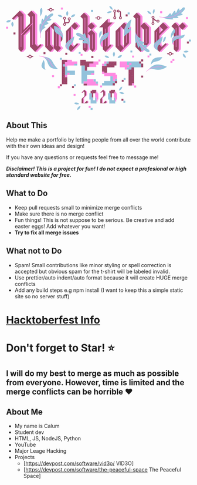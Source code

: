 <svg xmlns="http://www.w3.org/2000/svg" width="770" height="434" viewBox="0 0 770 434" fill="none" class="injected-svg" data-src="/HF-full-logo.svg" xmlns:xlink="http://www.w3.org/1999/xlink"><path d="M485.516 160.61V75.728L476.705 84.5397V160.61L491.874 175.89L476.705 191.171H485.516L500.797 175.89L485.516 160.61Z" fill="#FF8AE2"></path><path d="M712.939 69.0356H704.128L719.297 84.3166V109.748V125.028V180.91L709.147 191.171H717.958L728.22 180.91V125.028V109.748V84.3166L712.939 69.0356Z" fill="#FF8AE2"></path><path d="M332.711 28.3237H324.569L339.85 43.6046V69.0356V84.3165V114.767V180.91L329.588 191.171H337.842L347.992 180.91V43.6046L332.711 28.3237Z" fill="#FF8AE2"></path><path d="M192.177 160.609V75.5049L183.365 84.3165V160.609L198.646 175.89L183.365 191.171H192.177L207.457 175.89L192.177 160.609Z" fill="#FF8AE2"></path><path d="M432.425 53.7549H423.613V69.0358H432.425V53.7549Z" fill="#FF8AE2"></path><path d="M423.613 170.76L432.425 161.948V89.3358L452.836 69.0356H444.024L423.613 89.3358V170.76Z" fill="#FF8AE2"></path><path d="M433.875 160.61L438.894 165.741L423.614 180.91L413.464 191.172H422.275L432.425 180.91L447.705 165.741L442.686 160.61H433.875Z" fill="#FF8AE2"></path><path d="M568.5 160.609V84.3165V69.0356V43.6046L553.22 28.3237H544.408L559.689 43.6046V69.0356V84.3165V160.609L574.858 175.89L559.689 191.171H568.5L583.78 175.89L568.5 160.609Z" fill="#FF8AE2"></path><path d="M583.78 69.0356H574.857L595.269 89.3358V155.479L579.319 171.429L583.78 175.89L604.08 155.479V89.3358L583.78 69.0356Z" fill="#FF8AE2"></path><path d="M72.8327 62.7894V99.9321L81.644 91.1204V62.7894V36.1315L65.5828 20.0698H65.4713H56.7715L72.8327 36.1315V62.7894Z" fill="#FF8AE2"></path><path d="M120.794 41.4854V62.7894V142.986V159.048L131.501 169.756L135.963 165.294L129.605 159.048V142.986V62.7894V41.4854V36.1315L113.544 20.0698H104.732L120.794 36.1315V41.4854Z" fill="#FF8AE2"></path><path d="M99.3781 96.4741L72.8325 123.021V180.463L62.125 191.171H70.9364L81.6438 180.463V123.021L99.3781 105.286V96.4741Z" fill="#FF8AE2"></path><path d="M46.0641 41.5972L30.0029 57.5473H38.9258L50.5256 45.9472L46.0641 41.5972Z" fill="#FF8AE2"></path><path d="M151.02 159.048H142.209L147.563 164.402L136.855 175.11L131.501 180.463L120.794 191.171H129.605L140.313 180.463L145.667 175.11L156.374 164.402L151.02 159.048Z" fill="#FF8AE2"></path><path d="M500.797 69.0356H491.874L512.285 89.3358V155.479L496.335 171.429L500.797 175.89L521.097 155.479V89.3358L500.797 69.0356Z" fill="#FF8AE2"></path><path d="M674.125 89.2243L638.656 124.694V160.61L648.806 170.76L653.267 166.41L647.468 160.61V124.694L682.936 89.2243L662.748 69.0356H653.937L674.125 89.2243Z" fill="#FF8AE2"></path><path d="M664.086 155.479L669.217 160.609L653.937 175.89L648.806 180.91L638.656 191.171H647.468L657.617 180.91L662.748 175.89L678.029 160.609L672.898 155.479H664.086Z" fill="#FF8AE2"></path><path d="M638.656 114.544L647.468 105.732V93.128L638.656 84.3164V114.544Z" fill="#FF8AE2"></path><path d="M227.756 165.74V89.3358L207.457 69.0356H198.646L218.945 89.3358V165.74L229.095 175.89L213.926 191.171H222.737L237.906 175.89L227.756 165.74Z" fill="#FF8AE2"></path><path d="M280.29 170.759L284.64 166.409L278.952 160.609V92.9049L270.252 84.3164H270.141V160.609L280.29 170.759Z" fill="#FF8AE2"></path><path d="M304.382 155.479H295.571L300.59 160.609L285.421 175.89L280.29 180.91L270.141 191.171H278.952L289.102 180.91L294.232 175.89L309.401 160.609L304.382 155.479Z" fill="#FF8AE2"></path><path d="M285.421 99.3743H294.232L309.401 84.0934L294.232 68.8125H285.421L300.59 84.0934L285.421 99.3743Z" fill="#FF8AE2"></path><path d="M363.942 69.0356H355.02L370.3 84.3166L355.02 99.5975H363.942L379.111 84.3166L363.942 69.0356Z" fill="#FF8AE2"></path><path d="M743.389 69.0356H734.577L749.858 84.3166L734.577 99.5975H743.389L758.669 84.3166L743.389 69.0356Z" fill="#FF8AE2"></path><path d="M363.942 99.5977H355.02L370.3 114.767V180.91L360.15 191.172H368.962L379.111 180.91V114.767L363.942 99.5977Z" fill="#FF8AE2"></path><path d="M444.025 69.0353H423.614V53.7544L388.034 89.3355H403.315V180.909L413.464 191.171L423.614 180.909L438.895 165.74L433.876 160.609L423.614 170.759V89.3355L444.025 69.0353Z" fill="#9C4668"></path><path d="M559.689 84.3165V69.0356V43.6046L544.408 28.3237L529.128 43.6046L539.278 53.7547V170.76L559.689 191.171L574.858 175.89L559.689 160.609V84.3165Z" fill="#9C4668"></path><path d="M559.688 84.3166L574.857 99.5975V175.89L595.268 155.479V89.3358L574.857 69.0356L559.688 84.3166Z" fill="#9C4668"></path><path d="M131.501 169.756L120.794 159.048V142.986V62.7894V41.4854V36.1315L104.733 20.0698L88.7829 36.1315L99.3788 46.7278V73.3857L72.8332 99.9321V62.7894V36.1315L56.772 20.0698H56.6605L24.5381 52.0816L30.0034 57.5471L46.0646 41.5969L51.4183 46.9508V180.464L62.1258 191.171L72.8332 180.464V123.021L99.3788 96.4743V142.986V169.756L120.794 191.171L131.501 180.464L136.855 175.11L147.562 164.402L142.209 159.048L131.501 169.756Z" fill="#9C4668"></path><path d="M476.705 84.3164L456.294 104.617V170.759L476.705 191.171L491.874 175.89L476.705 160.609V84.3164Z" fill="#9C4668"></path><path d="M476.706 84.3166L491.875 99.5975V175.89L512.286 155.479V89.3358L491.875 69.0356L476.706 84.3166Z" fill="#9C4668"></path><path d="M674.125 89.2243L653.937 69.0356L638.656 84.3166L653.825 99.3744L638.656 114.544V84.3166L618.245 104.617V170.76L638.656 191.171L648.806 180.91L653.937 175.89L669.217 160.61L664.086 155.479L648.806 170.76L638.656 160.61V124.694L674.125 89.2243Z" fill="#9C4668"></path><path d="M183.365 84.3164L162.954 104.617V170.759L183.365 191.171L198.646 175.89L183.365 160.609V84.3164Z" fill="#9C4668"></path><path d="M218.945 89.3358L198.646 69.0356L183.365 84.3166L198.646 99.5975V175.89L213.926 191.171L229.095 175.89L218.945 165.74V89.3358Z" fill="#9C4668"></path><path d="M280.29 170.76L270.141 160.61V84.3169L249.729 104.617V170.76L270.141 191.172L280.29 180.91L285.421 175.891L300.59 160.61L295.571 155.479L280.29 170.76Z" fill="#9C4668"></path><path d="M285.452 68.8463L270.151 84.147L285.452 99.4477L300.752 84.147L285.452 68.8463Z" fill="#9C4668"></path><path d="M355.137 68.961L339.837 84.2617L355.137 99.5624L370.437 84.2617L355.137 68.961Z" fill="#9C4668"></path><path d="M350 125.029V180.91L360.15 191.172L370.3 180.91V114.767L355.02 99.5977L339.851 114.767L350 125.029Z" fill="#9C4668"></path><path d="M339.851 69.0356V43.6046L324.57 28.3237L309.29 43.6046L319.44 53.7547V180.91L329.59 191.171L339.851 180.91V114.767V84.3165V69.0356Z" fill="#9C4668"></path><path d="M734.689 68.9547L719.389 84.2554L734.689 99.5561L749.989 84.2554L734.689 68.9547Z" fill="#9C4668"></path><path d="M688.847 84.3166L698.996 94.4666V109.748V125.028V180.91L709.146 191.171L719.296 180.91V125.028V109.748V84.3166L704.127 69.0356L688.847 84.3166Z" fill="#9C4668"></path><path d="M468.341 29.7739V23.7508H470.683C472.802 23.7508 474.475 25.4239 474.475 27.5432V43.9395C472.133 44.7202 470.46 46.951 470.46 49.628C470.46 51.3011 471.129 52.7511 472.133 53.8665C473.248 54.9819 474.698 55.6511 476.483 55.6511C479.829 55.6511 482.506 52.9741 482.506 49.628C482.506 47.1741 480.944 45.0548 478.825 44.051V27.5432C478.825 25.3124 477.933 23.3047 476.371 21.7431C474.81 20.1816 472.802 19.2892 470.571 19.2892H468.229V13.2661L460.087 21.4085L468.341 29.7739ZM476.594 46.951C477.375 46.951 478.044 47.2856 478.602 47.7318C479.048 48.178 479.383 48.9587 479.383 49.628C479.383 50.4087 479.048 51.078 478.602 51.5241C478.044 52.0818 477.375 52.3049 476.706 52.3049C475.144 52.3049 473.917 51.078 473.917 49.5164C473.806 48.178 475.033 46.951 476.594 46.951Z" fill="#9C4668"></path><path d="M458.86 49.7395C458.86 47.2856 457.298 45.1663 455.179 44.1625V27.2085C457.298 26.3162 458.86 24.1969 458.86 21.6315C458.86 18.2853 456.183 15.6084 452.837 15.6084C449.491 15.6084 446.814 18.2853 446.814 21.6315C446.814 23.1931 447.371 24.7546 448.487 25.87C449.156 26.5393 449.937 26.9854 450.717 27.32V44.051C448.375 44.8317 446.702 47.0625 446.702 49.7395C446.702 51.4126 447.371 52.8626 448.375 53.978C449.491 55.0934 450.941 55.7626 452.725 55.7626C456.183 55.7626 458.86 52.9741 458.86 49.7395ZM452.837 24.42C452.056 24.42 451.387 24.0854 450.941 23.6392C450.383 23.0815 450.16 22.4123 450.16 21.7431C450.16 20.1815 451.387 18.9546 452.948 18.9546C453.729 18.9546 454.398 19.2892 454.956 19.7354C455.402 20.1815 455.737 20.9623 455.737 21.6315C455.625 23.1931 454.398 24.42 452.837 24.42ZM452.837 52.4164C451.275 52.4164 450.048 51.1895 450.048 49.6279C450.048 48.8471 450.383 48.1779 450.829 47.7318C451.387 47.1741 452.056 46.951 452.725 46.951C453.506 46.951 454.175 47.2856 454.733 47.7318C455.179 48.1779 455.514 48.9587 455.514 49.6279C455.625 51.1895 454.398 52.4164 452.837 52.4164Z" fill="#9C4668"></path><path d="M616.014 77.5126C618.467 75.2819 618.691 71.4895 616.46 69.0356C615.791 68.3664 615.121 67.8087 614.341 67.4741V55.9855C618.579 61.451 623.598 63.7933 627.39 64.9087C627.613 65.9125 628.06 66.8049 628.729 67.5856C629.844 68.8126 631.294 69.4818 632.856 69.5933C634.417 69.7049 635.979 69.1472 637.205 68.0318C639.659 65.801 639.882 62.0087 637.652 59.5548C636.536 58.3279 635.086 57.6586 633.525 57.5471C632.075 57.4355 630.736 57.8817 629.509 58.774C629.398 58.8856 629.286 58.9971 629.175 59.1086C628.729 59.5548 628.283 60.001 628.06 60.5586C624.713 59.4433 620.252 56.9894 616.683 51.524C618.691 49.2932 618.802 45.8354 616.683 43.4931C614.564 41.1508 610.995 40.8162 608.541 42.7123C608.429 42.8239 608.318 42.9354 608.206 43.047C605.752 45.2777 605.529 49.0701 607.76 51.524C608.429 52.3047 609.21 52.7509 610.102 53.0855V67.3625C609.545 67.5856 608.987 67.8087 608.541 68.2549C608.429 68.3664 608.318 68.4779 608.206 68.5895C606.979 69.7049 606.31 71.1549 606.199 72.7164C606.087 74.278 606.645 75.8396 607.76 77.0665C609.768 79.4088 613.56 79.6319 616.014 77.5126ZM631.406 61.451C631.963 61.0048 632.632 60.6702 633.413 60.7817C634.194 60.7817 634.863 61.1163 635.309 61.674C636.313 62.7894 636.202 64.5741 635.086 65.5779C635.086 65.5779 634.975 65.6895 634.863 65.6895C634.306 66.1356 633.748 66.2472 633.079 66.2472C632.298 66.2472 631.629 65.9125 631.183 65.3548C630.736 64.7972 630.402 64.1279 630.513 63.3471C630.513 62.6779 630.848 62.0087 631.406 61.451ZM610.325 45.5008C611.441 44.497 613.225 44.6085 614.229 45.7239C615.233 46.8393 615.121 48.6239 614.006 49.6278L613.894 49.7393C612.779 50.6316 611.106 50.4086 610.214 49.4047C609.098 48.1778 609.21 46.5047 610.325 45.5008ZM609.322 72.828C609.322 72.0472 609.656 71.378 610.214 70.9318C611.329 69.928 613.114 70.0395 614.118 71.1549C615.121 72.2703 615.01 74.0549 613.894 75.0588L613.783 75.1703C612.668 76.0626 610.995 75.8396 610.102 74.8357C609.545 74.278 609.21 73.4972 609.322 72.828Z" fill="#9C4668"></path><path d="M180.354 15.72C180.354 15.2739 180.466 14.7162 180.689 14.27H172.658V17.7277H180.689C180.354 17.17 180.243 16.3893 180.354 15.72Z" fill="#9C4668"></path><path d="M191.507 16.3891C191.507 16.8352 191.396 17.3929 191.173 17.8391H199.203V14.3813H191.284C191.396 14.939 191.507 15.6083 191.507 16.3891Z" fill="#9C4668"></path><path d="M193.181 16.0545C193.181 16.166 193.181 16.3891 193.181 16.5006C193.07 18.5083 192.177 20.293 190.727 21.5199C189.277 22.8584 187.381 23.4161 185.485 23.3045C181.47 23.0815 178.347 19.6237 178.57 15.6083C178.681 13.6006 179.574 11.816 181.024 10.589C182.474 9.25056 184.37 8.69287 186.266 8.80441C190.281 8.91595 193.181 12.1506 193.181 16.0545ZM182.027 16.0545C182.027 18.0622 183.589 19.7353 185.708 19.9584C186.712 20.0699 187.716 19.6237 188.497 18.9545C189.277 18.2853 189.723 17.2814 189.835 16.2775C189.947 14.1583 188.385 12.3737 186.266 12.1506L186.377 10.4775L186.266 12.1506C185.262 12.0391 184.258 12.4852 183.477 13.1544C182.697 13.8237 182.251 14.8275 182.139 15.8314C182.027 15.8314 182.027 15.9429 182.027 16.0545Z" fill="#9C4668"></path><path d="M678.586 199.091C678.586 198.644 678.697 198.087 678.92 197.641H670.89V201.098H678.92C678.697 200.541 678.586 199.76 678.586 199.091Z" fill="#9C4668"></path><path d="M689.739 199.76C689.739 200.206 689.627 200.764 689.404 201.21H697.435V197.752H689.516C689.739 198.31 689.85 198.979 689.739 199.76Z" fill="#9C4668"></path><path d="M691.524 199.426C691.524 199.537 691.524 199.76 691.524 199.872C691.412 201.879 690.52 203.664 689.07 204.891C687.62 206.118 685.724 206.787 683.828 206.676C679.813 206.453 676.69 202.995 676.913 198.979C677.024 196.972 677.916 195.187 679.366 193.96C680.816 192.622 682.713 192.064 684.609 192.175C688.512 192.399 691.524 195.522 691.524 199.426ZM680.37 199.426C680.37 201.433 681.932 203.106 684.051 203.329C685.055 203.441 686.059 202.995 686.839 202.326C687.62 201.656 688.066 200.652 688.178 199.649C688.289 197.529 686.728 195.745 684.609 195.522L684.72 193.849L684.609 195.522C683.605 195.41 682.601 195.856 681.82 196.526C681.039 197.195 680.593 198.199 680.482 199.202C680.37 199.314 680.37 199.314 680.37 199.426Z" fill="#9C4668"></path><path d="M93.9138 210.691C93.9138 210.245 94.0253 209.687 94.2484 209.241H86.2178V212.699H94.2484C93.9138 212.141 93.8022 211.36 93.9138 210.691Z" fill="#9C4668"></path><path d="M105.067 211.36C105.067 211.806 104.955 212.364 104.732 212.81H112.763V209.353H104.844C104.955 209.91 105.067 210.579 105.067 211.36Z" fill="#9C4668"></path><path d="M106.741 211.026C106.741 211.137 106.741 211.36 106.741 211.472C106.629 213.48 105.737 215.264 104.287 216.491C102.837 217.83 100.941 218.387 99.0446 218.276C95.0293 218.053 91.9063 214.595 92.1294 210.58C92.2409 208.572 93.1332 206.787 94.5832 205.56C96.0332 204.333 97.9293 203.664 99.8254 203.776C103.729 203.887 106.741 207.122 106.741 211.026ZM95.587 211.026C95.587 213.034 97.1485 214.707 99.2677 214.93C100.272 215.041 101.275 214.595 102.056 213.926C102.837 213.257 103.283 212.253 103.395 211.249C103.506 209.13 101.945 207.345 99.8254 207.122L99.9369 205.337L99.8254 207.122C98.8216 207.01 97.8177 207.457 97.037 208.126C96.2562 208.795 95.8101 209.799 95.6986 210.803C95.587 210.914 95.587 210.914 95.587 211.026Z" fill="#9C4668"></path><path d="M379.222 49.9627C379.222 49.5166 379.334 48.9589 379.557 48.5127H371.526V51.9704H379.557C379.334 51.3012 379.222 50.6319 379.222 49.9627Z" fill="#9C4668"></path><path d="M390.376 50.632C390.376 51.0781 390.264 51.6358 390.041 52.082H398.072V48.5127H390.153C390.376 49.1819 390.487 49.8512 390.376 50.632Z" fill="#9C4668"></path><path d="M392.161 50.2971C392.161 50.4087 392.161 50.6318 392.161 50.7433C392.049 52.751 391.157 54.5357 389.707 55.7626C388.257 57.1011 386.361 57.6588 384.465 57.5472C380.449 57.3241 377.326 53.8664 377.549 49.851C377.661 47.8433 378.553 46.0586 380.003 44.8317C381.453 43.4932 383.349 42.9355 385.245 43.0471C389.149 43.1586 392.161 46.3933 392.161 50.2971ZM381.007 50.2971C381.007 52.3049 382.568 53.978 384.688 54.201C385.691 54.3126 386.695 53.8664 387.476 53.1972C388.257 52.5279 388.703 51.5241 388.814 50.5202C388.926 48.401 387.364 46.6163 385.245 46.3933L385.357 44.7202L385.245 46.3933C384.241 46.2817 383.238 46.7279 382.457 47.3971C381.676 48.0664 381.23 49.0702 381.118 50.0741C381.007 50.0741 381.007 50.1856 381.007 50.2971Z" fill="#9C4668"></path><path d="M268.021 50.855C266.236 48.0665 262.444 47.2857 259.656 49.1819C258.317 50.0742 257.425 51.4127 257.09 52.9742C256.756 54.5358 257.09 56.2089 257.983 57.5473C258.54 58.4397 259.767 59.332 260.771 59.5551V63.7936C260.771 65.0205 259.767 67.809 256.756 67.809H245.825V57.1012C246.606 56.7666 247.387 56.3204 247.944 55.5396C250.175 53.0858 249.952 49.2934 247.498 47.0626C245.044 44.8319 241.252 45.0549 239.021 47.5088C237.906 48.7357 237.46 50.2973 237.46 51.8588C237.46 53.4204 238.241 54.9819 239.468 55.9858C239.579 56.0973 239.691 56.2089 239.802 56.3204C240.248 56.655 240.806 56.9897 241.364 57.2127V71.4898C240.471 71.8244 239.691 72.3821 239.021 73.0513C236.791 75.5052 237.014 79.2975 239.468 81.5283C239.579 81.6399 239.691 81.7514 239.802 81.8629C242.256 83.7591 245.825 83.4245 247.944 81.0822C249.952 78.7398 249.952 75.1706 247.944 73.0513C247.61 72.7167 247.387 72.4936 247.164 72.2706H256.644C262.444 72.2706 265.009 67.3628 265.009 64.0166V59.8897C265.344 59.7781 265.79 59.5551 266.125 59.332C266.236 59.2204 266.348 59.1089 266.459 58.9974C267.575 58.105 268.355 56.8781 268.69 55.4281C269.248 53.755 268.913 52.1935 268.021 50.855ZM240.806 51.6358C240.806 50.855 241.029 50.1857 241.475 49.628C242.479 48.5127 244.041 48.4011 245.156 49.2934C245.268 49.2934 245.267 49.405 245.267 49.405C246.383 50.4088 246.494 52.1935 245.491 53.3089C244.487 54.4242 242.702 54.5358 241.587 53.5319C241.141 52.9742 240.806 52.305 240.806 51.6358ZM245.714 78.7398C244.71 79.8552 243.037 79.9668 241.81 78.9629C240.695 77.9591 240.583 76.1744 241.587 75.059C242.591 73.9436 244.152 73.8321 245.267 74.7244C245.379 74.7244 245.379 74.836 245.379 74.836C246.606 75.8398 246.717 77.6245 245.714 78.7398ZM265.679 54.7589C265.567 55.4281 265.121 56.0973 264.452 56.5435C263.894 56.9896 263.113 57.1012 262.333 56.9896C261.663 56.8781 260.994 56.432 260.548 55.7627C260.102 55.205 259.99 54.4242 260.102 53.6435C260.213 52.9742 260.548 52.4165 261.106 52.0819C261.217 52.0819 261.217 51.9704 261.329 51.9704C262.556 51.1896 264.34 51.5242 265.121 52.7512C265.679 53.3089 265.79 53.9781 265.679 54.7589Z" fill="#9C4668"></path><path d="M63.0176 43.1587H60.8984V170.871H63.0176V43.1587Z" fill="#FF8AE2"></path><path d="M111.647 43.1587H109.528V162.06H111.647V43.1587Z" fill="#FF8AE2"></path><path d="M329.589 49.0703H327.47V175.779H329.589V49.0703Z" fill="#FF8AE2"></path><path d="M549.762 50.52H547.643V162.729H549.762V50.52Z" fill="#FF8AE2"></path><path d="M209.688 94.9131H207.568V167.86H209.688V94.9131Z" fill="#FF8AE2"></path><path d="M414.245 94.9131H412.126V167.86H414.245V94.9131Z" fill="#FF8AE2"></path><path d="M709.48 91.3438H707.361V171.318H709.48V91.3438Z" fill="#FF8AE2"></path><path d="M502.581 93.5742H500.462V153.359H502.581V93.5742Z" fill="#FF8AE2"></path><path d="M584.783 94.9131H582.664V154.698H584.783V94.9131Z" fill="#FF8AE2"></path><path d="M628.172 107.852H626.053V167.637H628.172V107.852Z" fill="#FF8AE2"></path><path d="M467.894 107.182H465.774V166.967H467.894V107.182Z" fill="#FF8AE2"></path><path d="M260.883 105.621H258.764V166.633H260.883V105.621Z" fill="#FF8AE2"></path><path d="M173.885 106.959H171.766V166.075H173.885V106.959Z" fill="#FF8AE2"></path><path d="M360.484 118.894H358.365V178.01H360.484V118.894Z" fill="#FF8AE2"></path><path d="M63.0178 121.906L61.3447 120.233L109.751 71.7129L111.424 73.4975L63.0178 121.906Z" fill="#FF8AE2"></path><path d="M693.197 157.152C694.313 160.498 696.766 162.952 698.997 164.179V147.56C693.643 153.137 693.197 157.04 693.197 157.152Z" fill="#FF8AE2"></path><path d="M393.723 164.625C393.499 164.291 393.388 163.844 393.276 163.51C393.388 163.956 393.499 164.291 393.723 164.625Z" fill="#FF8AE2"></path><path d="M403.203 144.102C391.157 153.583 393.722 164.625 393.722 164.625C395.618 168.641 399.633 170.983 403.314 172.322L403.203 144.102Z" fill="#FF8AE2"></path><path d="M227.756 125.475V149.567C230.321 147.225 233.11 144.102 234.448 140.644C234.783 139.194 235.675 132.279 227.756 125.475Z" fill="#9C4668"></path><path d="M154.366 224.968C154.366 224.968 162.173 228.538 160.277 248.838C159.385 257.761 164.181 266.015 164.181 266.015C164.181 266.015 149.793 262.557 147.785 251.738C146.223 243.595 153.139 235.453 154.366 224.968Z" fill="#93C2DB"></path><path d="M139.978 44.3856C139.978 44.3856 156.708 31.4471 148.9 8.3584C148.9 8.3584 139.308 11.7046 140.981 21.7431C142.766 32.8971 142.877 39.8125 139.978 44.3856Z" fill="#93C2DB"></path><path d="M687.955 135.625C687.955 135.625 680.482 113.206 702.231 96.4746C702.231 96.4746 708.366 104.952 701.227 113.875C694.089 122.798 688.066 129.602 687.955 135.625Z" fill="#93C2DB"></path><path d="M389.819 133.84C389.819 133.84 381.788 112.871 397.18 103.948C397.18 103.948 398.965 107.852 398.184 114.321C397.292 121.125 392.83 122.129 389.819 133.84Z" fill="#93C2DB"></path><path d="M269.694 46.7281C269.694 46.7281 275.16 32.3395 288.098 36.2434C288.098 36.1319 284.64 49.4051 269.694 46.7281Z" fill="#93C2DB"></path><path d="M254.414 42.4894C254.414 42.4894 244.488 31.8931 254.972 21.2969C255.083 21.2969 264.118 29.7739 254.414 42.4894Z" fill="#93C2DB"></path><path d="M234.784 46.7276C234.784 46.7276 220.284 49.07 215.488 38.0276C215.376 38.0276 229.095 33.2314 234.784 46.7276Z" fill="#93C2DB"></path><path d="M464.437 216.379C464.437 216.379 469.902 201.991 482.84 205.895C482.84 205.895 479.382 219.168 464.437 216.379Z" fill="#93C2DB"></path><path d="M449.156 212.253C449.156 212.253 439.23 201.656 449.714 191.06C449.714 191.06 458.86 199.537 449.156 212.253Z" fill="#93C2DB"></path><path d="M429.526 216.491C429.526 216.491 415.026 218.833 410.23 207.791C410.119 207.679 423.838 202.883 429.526 216.491Z" fill="#93C2DB"></path><path d="M613.115 33.3432C613.115 33.3432 607.65 21.7431 617.019 12.4854C616.907 12.4854 624.603 22.3008 613.115 33.3432Z" fill="#93C2DB"></path><path d="M604.972 35.0166C604.972 35.0166 592.146 34.3473 588.465 21.6318C588.465 21.6318 600.734 19.6241 604.972 35.0166Z" fill="#93C2DB"></path><path d="M303.936 408.451C303.936 408.451 291.556 414.92 283.079 404.547C283.079 404.547 294.79 397.297 303.936 408.451Z" fill="#93C2DB"></path><path d="M309.736 416.593C309.736 416.593 309.179 430.981 296.352 433.101C296.352 432.989 295.348 419.381 309.736 416.593Z" fill="#93C2DB"></path><path d="M471.909 360.6C471.909 360.6 483.509 355.134 492.766 364.504C492.766 364.392 482.951 372.088 471.909 360.6Z" fill="#93C2DB"></path><path d="M470.236 352.458C470.236 352.458 470.906 339.631 483.621 335.95C483.509 335.95 485.628 348.219 470.236 352.458Z" fill="#93C2DB"></path><path d="M737.031 198.533C737.031 198.533 749.857 202.437 749.077 216.045C749.077 215.933 734.577 214.483 737.031 198.533Z" fill="#93C2DB"></path><path d="M739.373 191.618C739.373 191.618 747.627 181.58 760.453 189.387C760.453 189.387 753.204 199.426 739.373 191.618Z" fill="#93C2DB"></path><path d="M20.188 61.1167C20.188 61.1167 13.8305 73.2745 0 67.586C0 67.586 5.5768 54.2012 20.188 61.1167Z" fill="#93C2DB"></path><path d="M26.3221 65.5781C26.3221 65.5781 36.2488 76.7321 26.3221 86.7706C26.2105 86.7706 15.7262 75.6167 26.3221 65.5781Z" fill="#93C2DB"></path><path d="M444.471 16.6123C444.471 16.6123 431.979 13.9354 430.306 0.885275C430.195 0.885275 442.687 0.773734 444.471 16.6123Z" fill="#93C2DB"></path><path d="M440.79 24.0853C440.79 24.0853 432.425 33.7892 420.156 29.1046C420.268 29.1046 426.068 18.0622 440.79 24.0853Z" fill="#93C2DB"></path><path d="M652.264 151.24C652.264 151.24 654.606 147.113 655.387 142.986C656.837 136.071 657.506 129.155 665.871 128.821C665.983 128.821 666.206 147.783 652.264 151.24Z" fill="#93C2DB"></path><path d="M602.741 245.715C602.741 245.715 610.772 232.887 624.825 231.437C642.113 229.764 647.913 219.726 651.148 213.703C651.148 213.703 627.391 213.368 618.133 218.499C608.653 223.741 605.976 229.653 602.741 245.715Z" fill="#93C2DB"></path><path d="M347.992 176.894C348.662 169.31 348.662 150.459 346.765 142.094C344.312 130.94 342.081 131.275 340.631 131.832C339.181 132.39 339.516 133.952 338.735 134.844C337.843 135.736 336.504 136.852 334.72 133.282C332.935 129.602 331.597 119.117 328.25 115.436C324.793 111.644 322.562 117.778 321.001 119.228C319.439 120.678 319.216 121.682 314.866 118.782C310.516 115.882 298.693 109.859 293.674 113.763C288.767 117.667 294.12 122.575 295.682 123.578C298.916 125.698 309.289 128.932 310.07 130.717C311.408 133.952 304.382 134.286 303.043 136.629C301.705 138.971 303.489 141.425 306.724 142.206C309.958 142.986 318.658 141.313 322.339 142.206C325.908 143.098 325.127 144.325 323.9 145.106C323.231 145.552 316.985 149.009 317.989 152.021C319.104 155.59 322.674 156.706 331.373 155.925C337.954 155.367 342.862 160.052 344.312 163.844C345.762 167.748 347.992 176.894 347.992 176.894Z" fill="#93C2DB"></path><path d="M304.047 117.667C303.378 117.221 302.709 116.886 302.486 116.775L301.259 117.556C301.259 117.556 301.482 117.779 303.266 118.783C331.597 135.737 343.308 153.694 348.216 166.633C348.216 165.518 348.216 164.402 348.216 163.287C342.75 150.348 330.593 133.506 304.047 117.667Z" fill="#FF8AE2"></path><path d="M491.428 128.486C491.428 128.486 489.532 111.198 492.432 97.3667C494.217 89.0012 499.793 77.9588 507.712 69.0356C516.635 59.1086 519.758 57.4355 521.766 57.4355C522.658 57.4355 522.101 58.774 521.766 60.1125C520.874 63.3471 520.093 65.801 519.089 70.2626C517.193 79.2973 519.089 82.8665 516.301 87.4396C514.739 90.1166 505.37 93.5743 507.824 96.9205C509.274 98.8167 516.97 91.1205 519.089 93.6859C521.208 96.1397 517.081 107.628 511.505 111.086C495.555 120.79 491.428 128.486 491.428 128.486Z" fill="#93C2DB"></path><path d="M554 240.249V231.438H504.032V246.384H513.066V255.753H504.032H503.809V265.011H494.774H522.212V255.753H562.811V240.249H554Z" fill="#93C2DB"></path><path d="M337.174 269.584H327.917V248.28H313.975V323.569H323.009V314.311H337.174V305.611V287.653H354.016V280.626H367.289V269.584H337.174Z" fill="#93C2DB"></path><path d="M462.54 303.492H453.282V312.75H462.54V303.492Z" fill="#93C2DB"></path><path d="M373.645 305.611H364.388V314.869H373.645V305.611Z" fill="#93C2DB"></path><path d="M382.904 314.869H373.646V324.126H382.904V314.869Z" fill="#93C2DB"></path><path d="M444.025 331.377V322.007H453.283V312.75H445.14V292.561H434.433V312.75H408.445V321.338H399.745V331.377H412.126H444.025Z" fill="#93C2DB"></path><path d="M418.149 240.807H408.892V250.064H418.149V240.807Z" fill="#93C2DB"></path><path d="M427.406 231.438H418.148V240.695H427.406V231.438Z" fill="#93C2DB"></path><path d="M296.463 241.364H283.302V248.391H296.463V241.364Z" fill="#93C2DB"></path><path d="M254.748 252.295H245.491V243.037H236.233V252.295H245.491V269.695V287.653H286.871V269.695H254.748V252.295ZM264.117 278.284V287.541H254.86V278.284H264.117Z" fill="#93C2DB"></path><path d="M497.811 308.134V300.327H490.003V308.134H497.811Z" fill="#93C2DB"></path><path d="M232.33 216.379H223.965V224.41H232.33V216.379Z" fill="#93C2DB"></path><path d="M362.158 24.989V16.8467H354.016V24.989H362.158Z" fill="#93C2DB"></path><path d="M514.725 35.4739V27.3315H506.582V35.4739H514.725Z" fill="#93C2DB"></path><path d="M770 148.416V140.274H761.858V148.416H770Z" fill="#93C2DB"></path><path d="M488.683 403.223H496.825V395.08H488.683V403.223Z" fill="#93C2DB"></path><path d="M352.184 432.913H360.326V424.77H352.184V432.913Z" fill="#93C2DB"></path><path d="M525.918 193.969V186.161H518.11V193.969H525.918Z" fill="#93C2DB"></path><path d="M605.199 206.676V198.869H597.392V206.676H605.199Z" fill="#93C2DB"></path><path d="M302.684 199.688H310.491V191.88H302.684V199.688Z" fill="#93C2DB"></path><path d="M290.276 334.25V326.442H282.469V334.25H290.276Z" fill="#93C2DB"></path><path d="M522.211 255.753V265.011H510.389V331.377H524.665V322.677H533.365V255.753H522.211Z" fill="#9C4668"></path><path d="M427.406 231.438V240.807H418.149V250.065H408.891H399.634V283.192V274.046H409.003V278.507H420.603V274.046V255.753H451.498V248.391H459.64V231.438H427.406Z" fill="#9C4668"></path><path d="M310.536 207.541H318.344V199.733H310.536V207.541Z" fill="#FF8AE2"></path><path d="M364.165 239.803V231.437H332.043V224.41H309.066V248.28H327.916V269.584H337.174V254.303H346.654V239.803H364.165Z" fill="#9C4668"></path><path d="M245.491 296.911V287.653V269.584V252.295H236.234V243.038H245.491V233.668H254.749V231.437V224.522H232.33V234.003V235.007V326.246H254.749V296.911H245.491Z" fill="#9C4668"></path><path d="M232.33 326.246H223.965V334.277H232.33V326.246Z" fill="#9C4668"></path><path d="M562.588 231.438H553.889V240.138H562.588V231.438Z" fill="#9C4668"></path><path d="M571.288 240.249H562.588V255.753H571.288V240.249Z" fill="#9C4668"></path><path d="M571.288 222.737H562.588V231.437H571.288V222.737Z" fill="#9C4668"></path><path d="M453.283 322.007H444.025V331.265H453.283V322.007Z" fill="#9C4668"></path><path d="M337.174 323.569H323.009V331.377H337.174V323.569Z" fill="#9C4668"></path><path d="M8.14258 94.952L8.14258 86.8096H0.000437737L0.000437737 94.952H8.14258Z" fill="#FF8AE2"></path><path d="M236.398 15.2801V7.1377L228.256 7.1377V15.2801L236.398 15.2801Z" fill="#FF8AE2"></path><path d="M757.839 54.5882V46.4458H749.697V54.5882H757.839Z" fill="#FF8AE2"></path><path d="M685.122 237.072H693.264V228.929H685.122V237.072Z" fill="#FF8AE2"></path><path d="M693.08 229.225H701.223V221.082H693.08V229.225Z" fill="#FF8AE2"></path><path d="M191.344 296.596H199.486V288.454H191.344V296.596Z" fill="#FF8AE2"></path><path d="M281.295 374.652H289.438V366.51H281.295V374.652Z" fill="#FF8AE2"></path><path d="M391.602 339.469H399.744V331.327H391.602V339.469Z" fill="#FF8AE2"></path><path d="M533.001 214.941V207.133H525.193V214.941H533.001Z" fill="#FF8AE2"></path><path d="M597.28 214.529V206.722H589.473V214.529H597.28Z" fill="#FF8AE2"></path><path d="M384.688 231.438H364.165V239.803H346.654V254.303H375.319V244.711H384.688V231.438Z" fill="#FF8AE2"></path><path d="M393.053 223.518H384.688V231.549H393.053V223.518Z" fill="#FF8AE2"></path><path d="M650.59 21.9663H641.891V30.6664H650.59V21.9663Z" fill="#FF8AE2"></path><path d="M542.065 331.376H533.365V340.076H542.065V331.376Z" fill="#FF8AE2"></path><path d="M533.366 322.676H524.666V331.376H533.366V322.676Z" fill="#FF8AE2"></path><path d="M462.54 303.492V286.315H456.406V278.507H409.003V274.045H399.634V283.303H408.891V292.561H434.433H439.341H445.141V312.75H453.283V303.492H462.54Z" fill="#FF8AE2"></path><path d="M418.149 231.438H408.892V240.695H418.149V231.438Z" fill="#FF8AE2"></path><path d="M408.891 240.807H399.634V250.064H408.891V240.807Z" fill="#FF8AE2"></path><path d="M367.177 280.626H354.016V287.653H367.177V280.626Z" fill="#FF8AE2"></path><path d="M223.964 334.276H215.265V342.976H223.964V334.276Z" fill="#FF8AE2"></path><path d="M264.006 278.284H254.748V287.541H264.006V278.284Z" fill="#FF8AE2"></path><path d="M254.749 287.653H245.491V296.911H254.749V287.653Z" fill="#FF8AE2"></path><path d="M274.044 231.437V224.41H264.118H254.749V233.668H245.491V252.295H254.749V248.391H283.302V241.364H296.575V231.437H274.044Z" fill="#FF8AE2"></path><path d="M522.324 237.126H513.066V246.384H522.324V237.126Z" fill="#FF8AE2"></path><path d="M504.031 246.384V231.438H473.582V255.753H494.551V265.011H503.808V255.753H504.031H513.066V246.384H504.031Z" fill="#FF8AE2"></path><path d="M373.646 324.126V314.869H364.389V305.611H337.174V314.311H323.009V323.569H337.174V326.246V331.376H383.015V324.126H373.646Z" fill="#FF8AE2"></path><path d="M462.54 312.75H453.282V322.007H462.54V312.75Z" fill="#9C4668"></path><path d="M506.471 43.677V35.5347H498.329V43.677H506.471Z" fill="#9C4668"></path><path d="M38.708 118.818V110.675H30.5659V118.818H38.708Z" fill="#9C4668"></path><path d="M254.8 203.496V195.354H246.658V203.496H254.8Z" fill="#9C4668"></path><path d="M163.803 200.959V192.816H155.661V200.959H163.803Z" fill="#9C4668"></path><path d="M761.857 156.619V148.477H753.715V156.619H761.857Z" fill="#9C4668"></path><path d="M480.596 395.024H488.738V386.882H480.596V395.024Z" fill="#9C4668"></path><path d="M562.897 298.317H571.039V290.174H562.897V298.317Z" fill="#9C4668"></path><path d="M343.981 424.821H352.123V416.678H343.981V424.821Z" fill="#FF8AE2"></path><path d="M489.891 315.876V308.068H482.083V315.876H489.891Z" fill="#9C4668"></path><path d="M363.719 208.237H355.02V216.937H363.719V208.237Z" fill="#9C4668"></path><path d="M282.469 342.103V334.295H274.661V342.103H282.469Z" fill="#9C4668"></path><path d="M419.711 400.42L414.357 395.066L405.434 403.989H399.857V383.8L404.653 379.004L406.438 377.22L408.334 375.435L412.015 371.754V366.177V357.031L404.096 349.223L393.165 360.154L395.061 361.939L400.526 356.473L404.653 360.712V375.323L393.5 386.477L392.607 387.37V405.662H399.857H412.907H414.357L419.711 400.42Z" fill="#9C4668"></path><path d="M412.014 366.177V371.754L408.333 375.435L406.437 377.22L404.653 379.004L399.856 383.8V403.989H402.868V383.8L407.664 379.004L409.337 377.22L411.233 375.435L414.914 371.754V366.177V357.031L406.995 349.223H404.095L412.014 357.031V366.177Z" fill="#FF8AE2"></path><path d="M417.368 395.066H414.356L419.71 400.42L414.356 405.662H417.368L422.61 400.42L417.368 395.066Z" fill="#FF8AE2"></path><path d="M401.976 358.035L400.526 356.473L395.061 361.939H397.96L401.976 358.035Z" fill="#FF8AE2"></path><path d="M448.933 381.458V393.169H440.903V389.823V381.011H435.214V364.169H424.953V389.823H430.195V406.331H438.003H440.903H454.622V398.412V393.169V381.458H448.933Z" fill="#93C2DB"></path><path d="M458.859 364.058V357.142H451.498V364.169H448.933V381.458H454.621V393.169V397.854H458.859V389.823H462.429V364.058H458.859Z" fill="#FF8AE2"></path><path d="M453.728 349.558H436.329V353.796H430.194V364.169H435.213V381.012H440.902V364.169H451.498V357.142H453.728V349.558Z" fill="#9C4668"></path><path d="M341.636 400.42L336.282 395.066L327.359 403.989H321.782V383.8L326.578 379.004L328.363 377.22L330.259 375.435L333.94 371.754V366.177V357.031L326.02 349.223L315.09 360.154L316.986 361.939L322.451 356.473L326.578 360.712V375.323L315.425 386.477L314.532 387.37V405.662H321.782H334.832H336.282L341.636 400.42Z" fill="#9C4668"></path><path d="M333.939 366.177V371.754L330.258 375.435L328.362 377.22L326.577 379.004L321.781 383.8V403.989H324.793V383.8L329.589 379.004L331.262 377.22L333.158 375.435L336.839 371.754V366.177V357.031L328.92 349.223H326.02L333.939 357.031V366.177Z" fill="#FF8AE2"></path><path d="M323.901 358.035L322.451 356.473L316.985 361.939H319.885L323.901 358.035Z" fill="#FF8AE2"></path><path d="M339.293 395.066H336.281L341.635 400.42L336.281 405.662H339.293L344.535 400.42L339.293 395.066Z" fill="#FF8AE2"></path><path d="M370.857 381.458V393.169H362.827V389.823V381.011H357.138V364.169H346.877V389.823H352.119V406.331H359.927H362.827H376.546V398.412V393.169V381.458H370.857Z" fill="#93C2DB"></path><path d="M380.784 364.058V357.142H373.423V364.169H370.857V381.458H376.546V393.169V397.854H380.784V389.823H384.353V364.058H380.784Z" fill="#FF8AE2"></path><path d="M375.653 349.558H358.254V353.796H352.119V364.169H357.138V381.012H362.827V364.169H373.422V357.142H375.653V349.558Z" fill="#9C4668"></path><path d="M332.936 243.706C333.244 243.706 333.493 243.457 333.493 243.149C333.493 242.841 333.244 242.591 332.936 242.591C332.628 242.591 332.378 242.841 332.378 243.149C332.378 243.457 332.628 243.706 332.936 243.706Z" fill="#FF8AE2"></path><path d="M331.708 258.318C332.016 258.318 332.266 258.068 332.266 257.76C332.266 257.452 332.016 257.203 331.708 257.203C331.4 257.203 331.15 257.452 331.15 257.76C331.15 258.068 331.4 258.318 331.708 258.318Z" fill="#FF8AE2"></path><path d="M334.162 266.237C334.47 266.237 334.72 265.988 334.72 265.68C334.72 265.372 334.47 265.122 334.162 265.122C333.854 265.122 333.604 265.372 333.604 265.68C333.604 265.988 333.854 266.237 334.162 266.237Z" fill="#FF8AE2"></path><path d="M331.263 251.626C331.571 251.626 331.82 251.376 331.82 251.068C331.82 250.76 331.571 250.51 331.263 250.51C330.955 250.51 330.705 250.76 330.705 251.068C330.705 251.376 330.955 251.626 331.263 251.626Z" fill="#FF8AE2"></path><path d="M336.281 238.241C336.589 238.241 336.839 237.991 336.839 237.683C336.839 237.375 336.589 237.125 336.281 237.125C335.973 237.125 335.724 237.375 335.724 237.683C335.724 237.991 335.973 238.241 336.281 238.241Z" fill="#FF8AE2"></path><path d="M325.351 232.106C325.659 232.106 325.908 231.856 325.908 231.548C325.908 231.24 325.659 230.991 325.351 230.991C325.043 230.991 324.793 231.24 324.793 231.548C324.793 231.856 325.043 232.106 325.351 232.106Z" fill="#FF8AE2"></path><path d="M341.189 250.956C341.497 250.956 341.746 250.707 341.746 250.399C341.746 250.091 341.497 249.841 341.189 249.841C340.881 249.841 340.631 250.091 340.631 250.399C340.631 250.707 340.881 250.956 341.189 250.956Z" fill="#FF8AE2"></path><path d="M349.108 235.452C349.416 235.452 349.666 235.203 349.666 234.895C349.666 234.587 349.416 234.337 349.108 234.337C348.8 234.337 348.551 234.587 348.551 234.895C348.551 235.203 348.8 235.452 349.108 235.452Z" fill="#FF8AE2"></path><path d="M359.927 237.571C360.235 237.571 360.484 237.322 360.484 237.014C360.484 236.706 360.235 236.456 359.927 236.456C359.619 236.456 359.369 236.706 359.369 237.014C359.369 237.322 359.619 237.571 359.927 237.571Z" fill="#FF8AE2"></path><path d="M313.975 240.36C314.283 240.36 314.532 240.11 314.532 239.802C314.532 239.494 314.283 239.245 313.975 239.245C313.667 239.245 313.417 239.494 313.417 239.802C313.417 240.11 313.667 240.36 313.975 240.36Z" fill="#FF8AE2"></path><path d="M322.563 245.268C322.871 245.268 323.12 245.018 323.12 244.71C323.12 244.402 322.871 244.152 322.563 244.152C322.255 244.152 322.005 244.402 322.005 244.71C322.005 245.018 322.255 245.268 322.563 245.268Z" fill="#FF8AE2"></path><path d="M321.335 238.018C321.643 238.018 321.893 237.768 321.893 237.46C321.893 237.152 321.643 236.902 321.335 236.902C321.027 236.902 320.777 237.152 320.777 237.46C320.777 237.768 321.027 238.018 321.335 238.018Z" fill="#FF8AE2"></path><path d="M313.193 230.21C313.501 230.21 313.751 229.96 313.751 229.652C313.751 229.344 313.501 229.095 313.193 229.095C312.885 229.095 312.636 229.344 312.636 229.652C312.636 229.96 312.885 230.21 313.193 230.21Z" fill="#FF8AE2"></path><path d="M340.631 241.698C340.939 241.698 341.189 241.449 341.189 241.141C341.189 240.833 340.939 240.583 340.631 240.583C340.323 240.583 340.073 240.833 340.073 241.141C340.073 241.449 340.323 241.698 340.631 241.698Z" fill="#FF8AE2"></path><path d="M404.318 259.545C404.626 259.545 404.876 259.295 404.876 258.987C404.876 258.679 404.626 258.43 404.318 258.43C404.01 258.43 403.761 258.679 403.761 258.987C403.761 259.295 404.01 259.545 404.318 259.545Z" fill="#FF8AE2"></path><path d="M435.549 243.26C435.857 243.26 436.107 243.01 436.107 242.702C436.107 242.394 435.857 242.145 435.549 242.145C435.241 242.145 434.991 242.394 434.991 242.702C434.991 243.01 435.241 243.26 435.549 243.26Z" fill="#FF8AE2"></path><path d="M415.249 268.914C415.557 268.914 415.807 268.665 415.807 268.357C415.807 268.049 415.557 267.799 415.249 267.799C414.941 267.799 414.691 268.049 414.691 268.357C414.691 268.665 414.941 268.914 415.249 268.914Z" fill="#FF8AE2"></path><path d="M410.676 264.118C410.984 264.118 411.233 263.868 411.233 263.56C411.233 263.252 410.984 263.002 410.676 263.002C410.368 263.002 410.118 263.252 410.118 263.56C410.118 263.868 410.368 264.118 410.676 264.118Z" fill="#FF8AE2"></path><path d="M416.476 276.164C416.784 276.164 417.033 275.915 417.033 275.607C417.033 275.299 416.784 275.049 416.476 275.049C416.168 275.049 415.918 275.299 415.918 275.607C415.918 275.915 416.168 276.164 416.476 276.164Z" fill="#FF8AE2"></path><path d="M445.252 249.506C445.56 249.506 445.81 249.257 445.81 248.949C445.81 248.641 445.56 248.391 445.252 248.391C444.944 248.391 444.694 248.641 444.694 248.949C444.694 249.257 444.944 249.506 445.252 249.506Z" fill="#FF8AE2"></path><path d="M404.876 270.81C405.184 270.81 405.434 270.561 405.434 270.253C405.434 269.945 405.184 269.695 404.876 269.695C404.568 269.695 404.318 269.945 404.318 270.253C404.318 270.561 404.568 270.81 404.876 270.81Z" fill="#FF8AE2"></path><path d="M434.991 251.626C435.299 251.626 435.549 251.376 435.549 251.068C435.549 250.76 435.299 250.51 434.991 250.51C434.683 250.51 434.434 250.76 434.434 251.068C434.434 251.376 434.683 251.626 434.991 251.626Z" fill="#FF8AE2"></path><path d="M448.486 240.472C448.794 240.472 449.044 240.222 449.044 239.914C449.044 239.606 448.794 239.356 448.486 239.356C448.178 239.356 447.929 239.606 447.929 239.914C447.929 240.222 448.178 240.472 448.486 240.472Z" fill="#FF8AE2"></path><path d="M453.506 236.568C453.814 236.568 454.064 236.318 454.064 236.01C454.064 235.702 453.814 235.452 453.506 235.452C453.198 235.452 452.948 235.702 452.948 236.01C452.948 236.318 453.198 236.568 453.506 236.568Z" fill="#FF8AE2"></path><path d="M425.511 245.268C425.819 245.268 426.068 245.018 426.068 244.71C426.068 244.402 425.819 244.152 425.511 244.152C425.203 244.152 424.953 244.402 424.953 244.71C424.953 245.018 425.203 245.268 425.511 245.268Z" fill="#FF8AE2"></path><path d="M408.445 253.968C408.753 253.968 409.003 253.718 409.003 253.41C409.003 253.102 408.753 252.853 408.445 252.853C408.137 252.853 407.888 253.102 407.888 253.41C407.888 253.718 408.137 253.968 408.445 253.968Z" fill="#FF8AE2"></path><path d="M440.345 237.571C440.653 237.571 440.902 237.322 440.902 237.014C440.902 236.706 440.653 236.456 440.345 236.456C440.037 236.456 439.787 236.706 439.787 237.014C439.787 237.322 440.037 237.571 440.345 237.571Z" fill="#FF8AE2"></path><path d="M430.195 235.452C430.503 235.452 430.753 235.203 430.753 234.895C430.753 234.587 430.503 234.337 430.195 234.337C429.887 234.337 429.638 234.587 429.638 234.895C429.638 235.203 429.887 235.452 430.195 235.452Z" fill="#FF8AE2"></path><path d="M415.807 258.095C416.115 258.095 416.364 257.845 416.364 257.537C416.364 257.229 416.115 256.979 415.807 256.979C415.499 256.979 415.249 257.229 415.249 257.537C415.249 257.845 415.499 258.095 415.807 258.095Z" fill="#FF8AE2"></path><path d="M528.011 300.926C528.319 300.926 528.568 300.676 528.568 300.368C528.568 300.06 528.319 299.811 528.011 299.811C527.703 299.811 527.453 300.06 527.453 300.368C527.453 300.676 527.703 300.926 528.011 300.926Z" fill="#FF8AE2"></path><path d="M527.231 280.403C527.539 280.403 527.788 280.153 527.788 279.845C527.788 279.537 527.539 279.288 527.231 279.288C526.923 279.288 526.673 279.537 526.673 279.845C526.673 280.153 526.923 280.403 527.231 280.403Z" fill="#FF8AE2"></path><path d="M527.341 264.787C527.649 264.787 527.899 264.538 527.899 264.23C527.899 263.922 527.649 263.672 527.341 263.672C527.033 263.672 526.783 263.922 526.783 264.23C526.783 264.538 527.033 264.787 527.341 264.787Z" fill="#FF8AE2"></path><path d="M525.11 290.33C525.418 290.33 525.668 290.08 525.668 289.772C525.668 289.464 525.418 289.214 525.11 289.214C524.802 289.214 524.553 289.464 524.553 289.772C524.553 290.08 524.802 290.33 525.11 290.33Z" fill="#FF8AE2"></path><path d="M519.869 317.322C520.177 317.322 520.427 317.073 520.427 316.765C520.427 316.457 520.177 316.207 519.869 316.207C519.561 316.207 519.312 316.457 519.312 316.765C519.312 317.073 519.561 317.322 519.869 317.322Z" fill="#FF8AE2"></path><path d="M517.191 326.245C517.5 326.245 517.749 325.996 517.749 325.688C517.749 325.38 517.5 325.13 517.191 325.13C516.883 325.13 516.634 325.38 516.634 325.688C516.634 325.996 516.883 326.245 517.191 326.245Z" fill="#FF8AE2"></path><path d="M519.869 272.818C520.177 272.818 520.427 272.568 520.427 272.26C520.427 271.952 520.177 271.703 519.869 271.703C519.561 271.703 519.312 271.952 519.312 272.26C519.312 272.568 519.561 272.818 519.869 272.818Z" fill="#FF8AE2"></path><path d="M529.015 315.761C529.323 315.761 529.572 315.511 529.572 315.203C529.572 314.895 529.323 314.646 529.015 314.646C528.707 314.646 528.457 314.895 528.457 315.203C528.457 315.511 528.707 315.761 529.015 315.761Z" fill="#FF8AE2"></path><path d="M520.538 300.591C520.846 300.591 521.096 300.342 521.096 300.034C521.096 299.726 520.846 299.476 520.538 299.476C520.23 299.476 519.98 299.726 519.98 300.034C519.98 300.342 520.23 300.591 520.538 300.591Z" fill="#FF8AE2"></path><path d="M515.854 309.961C516.162 309.961 516.411 309.711 516.411 309.403C516.411 309.095 516.162 308.845 515.854 308.845C515.546 308.845 515.296 309.095 515.296 309.403C515.296 309.711 515.546 309.961 515.854 309.961Z" fill="#FF8AE2"></path><path d="M514.403 282.41C514.711 282.41 514.961 282.161 514.961 281.853C514.961 281.545 514.711 281.295 514.403 281.295C514.095 281.295 513.846 281.545 513.846 281.853C513.846 282.161 514.095 282.41 514.403 282.41Z" fill="#FF8AE2"></path><path d="M235.452 323.457C235.76 323.457 236.01 323.208 236.01 322.9C236.01 322.591 235.76 322.342 235.452 322.342C235.144 322.342 234.895 322.591 234.895 322.9C234.895 323.208 235.144 323.457 235.452 323.457Z" fill="#FF8AE2"></path><path d="M252.071 320.445C252.379 320.445 252.629 320.196 252.629 319.888C252.629 319.58 252.379 319.33 252.071 319.33C251.763 319.33 251.514 319.58 251.514 319.888C251.514 320.196 251.763 320.445 252.071 320.445Z" fill="#FF8AE2"></path><path d="M236.01 260.437C236.318 260.437 236.567 260.187 236.567 259.879C236.567 259.571 236.318 259.322 236.01 259.322C235.702 259.322 235.452 259.571 235.452 259.879C235.452 260.187 235.702 260.437 236.01 260.437Z" fill="#FF8AE2"></path><path d="M241.252 239.468C241.56 239.468 241.81 239.218 241.81 238.91C241.81 238.602 241.56 238.353 241.252 238.353C240.944 238.353 240.694 238.602 240.694 238.91C240.694 239.218 240.944 239.468 241.252 239.468Z" fill="#FF8AE2"></path><path d="M250.732 229.541C251.04 229.541 251.29 229.291 251.29 228.983C251.29 228.675 251.04 228.426 250.732 228.426C250.424 228.426 250.175 228.675 250.175 228.983C250.175 229.291 250.424 229.541 250.732 229.541Z" fill="#FF8AE2"></path><path d="M237.683 294.122C237.991 294.122 238.24 293.873 238.24 293.565C238.24 293.257 237.991 293.007 237.683 293.007C237.375 293.007 237.125 293.257 237.125 293.565C237.125 293.873 237.375 294.122 237.683 294.122Z" fill="#FF8AE2"></path><path d="M237.236 316.542C237.544 316.542 237.794 316.292 237.794 315.984C237.794 315.676 237.544 315.426 237.236 315.426C236.928 315.426 236.679 315.676 236.679 315.984C236.679 316.292 236.928 316.542 237.236 316.542Z" fill="#FF8AE2"></path><path d="M239.356 277.28C239.664 277.28 239.913 277.03 239.913 276.722C239.913 276.414 239.664 276.165 239.356 276.165C239.048 276.165 238.798 276.414 238.798 276.722C238.798 277.03 239.048 277.28 239.356 277.28Z" fill="#FF8AE2"></path><path d="M245.602 311.634C245.91 311.634 246.159 311.384 246.159 311.076C246.159 310.768 245.91 310.519 245.602 310.519C245.294 310.519 245.044 310.768 245.044 311.076C245.044 311.384 245.294 311.634 245.602 311.634Z" fill="#FF8AE2"></path><path d="M242.367 319.553C242.675 319.553 242.925 319.304 242.925 318.996C242.925 318.688 242.675 318.438 242.367 318.438C242.059 318.438 241.81 318.688 241.81 318.996C241.81 319.304 242.059 319.553 242.367 319.553Z" fill="#FF8AE2"></path><path d="M245.156 228.649C245.464 228.649 245.714 228.399 245.714 228.091C245.714 227.783 245.464 227.533 245.156 227.533C244.848 227.533 244.599 227.783 244.599 228.091C244.599 228.399 244.848 228.649 245.156 228.649Z" fill="#FF8AE2"></path><path d="M242.256 299.142C242.564 299.142 242.814 298.892 242.814 298.584C242.814 298.276 242.564 298.026 242.256 298.026C241.948 298.026 241.698 298.276 241.698 298.584C241.698 298.892 241.948 299.142 242.256 299.142Z" fill="#FF8AE2"></path><path d="M250.064 303.268C250.372 303.268 250.621 303.019 250.621 302.711C250.621 302.403 250.372 302.153 250.064 302.153C249.756 302.153 249.506 302.403 249.506 302.711C249.506 303.019 249.756 303.268 250.064 303.268Z" fill="#FF8AE2"></path><path d="M236.01 230.433C236.318 230.433 236.567 230.184 236.567 229.876C236.567 229.568 236.318 229.318 236.01 229.318C235.702 229.318 235.452 229.568 235.452 229.876C235.452 230.184 235.702 230.433 236.01 230.433Z" fill="#FF8AE2"></path><path d="M238.352 286.537C238.66 286.537 238.909 286.288 238.909 285.98C238.909 285.672 238.66 285.422 238.352 285.422C238.044 285.422 237.794 285.672 237.794 285.98C237.794 286.288 238.044 286.537 238.352 286.537Z" fill="#FF8AE2"></path><path d="M432.871 357.811C433.241 357.811 433.541 357.511 433.541 357.142C433.541 356.772 433.241 356.473 432.871 356.473C432.502 356.473 432.202 356.772 432.202 357.142C432.202 357.511 432.502 357.811 432.871 357.811Z" fill="#FF8AE2"></path><path d="M445.81 352.792C446.179 352.792 446.479 352.492 446.479 352.123C446.479 351.753 446.179 351.454 445.81 351.454C445.44 351.454 445.141 351.753 445.141 352.123C445.141 352.492 445.44 352.792 445.81 352.792Z" fill="#FF8AE2"></path><path d="M440.79 358.927C441.16 358.927 441.46 358.627 441.46 358.258C441.46 357.888 441.16 357.588 440.79 357.588C440.421 357.588 440.121 357.888 440.121 358.258C440.121 358.627 440.421 358.927 440.79 358.927Z" fill="#FF8AE2"></path><path d="M448.263 360.934C448.632 360.934 448.932 360.635 448.932 360.265C448.932 359.895 448.632 359.596 448.263 359.596C447.893 359.596 447.594 359.895 447.594 360.265C447.594 360.635 447.893 360.934 448.263 360.934Z" fill="#FF8AE2"></path><path d="M438.671 363.276C439.041 363.276 439.34 362.977 439.34 362.607C439.34 362.238 439.041 361.938 438.671 361.938C438.302 361.938 438.002 362.238 438.002 362.607C438.002 362.977 438.302 363.276 438.671 363.276Z" fill="#FF8AE2"></path><path d="M438.002 378.892C438.372 378.892 438.671 378.593 438.671 378.223C438.671 377.853 438.372 377.554 438.002 377.554C437.633 377.554 437.333 377.853 437.333 378.223C437.333 378.593 437.633 378.892 438.002 378.892Z" fill="#FF8AE2"></path><path d="M436.998 370.527C437.368 370.527 437.667 370.227 437.667 369.858C437.667 369.488 437.368 369.188 436.998 369.188C436.629 369.188 436.329 369.488 436.329 369.858C436.329 370.227 436.629 370.527 436.998 370.527Z" fill="#FF8AE2"></path><path d="M354.796 357.811C355.166 357.811 355.465 357.511 355.465 357.142C355.465 356.772 355.166 356.473 354.796 356.473C354.427 356.473 354.127 356.772 354.127 357.142C354.127 357.511 354.427 357.811 354.796 357.811Z" fill="#FF8AE2"></path><path d="M358.923 360.934C359.293 360.934 359.592 360.635 359.592 360.265C359.592 359.895 359.293 359.596 358.923 359.596C358.554 359.596 358.254 359.895 358.254 360.265C358.254 360.635 358.554 360.934 358.923 360.934Z" fill="#FF8AE2"></path><path d="M370.858 353.461C371.227 353.461 371.527 353.161 371.527 352.792C371.527 352.422 371.227 352.123 370.858 352.123C370.488 352.123 370.188 352.422 370.188 352.792C370.188 353.161 370.488 353.461 370.858 353.461Z" fill="#FF8AE2"></path><path d="M367.065 359.596C367.434 359.596 367.734 359.296 367.734 358.927C367.734 358.557 367.434 358.257 367.065 358.257C366.695 358.257 366.396 358.557 366.396 358.927C366.396 359.296 366.695 359.596 367.065 359.596Z" fill="#FF8AE2"></path><path d="M359.927 367.515C360.297 367.515 360.596 367.215 360.596 366.846C360.596 366.476 360.297 366.176 359.927 366.176C359.557 366.176 359.258 366.476 359.258 366.846C359.258 367.215 359.557 367.515 359.927 367.515Z" fill="#FF8AE2"></path><path d="M360.596 356.361C360.966 356.361 361.265 356.061 361.265 355.692C361.265 355.322 360.966 355.022 360.596 355.022C360.226 355.022 359.927 355.322 359.927 355.692C359.927 356.061 360.226 356.361 360.596 356.361Z" fill="#FF8AE2"></path><path d="M359.592 376.773C359.962 376.773 360.261 376.473 360.261 376.103C360.261 375.734 359.962 375.434 359.592 375.434C359.222 375.434 358.923 375.734 358.923 376.103C358.923 376.473 359.222 376.773 359.592 376.773Z" fill="#FF8AE2"></path><path d="M697.436 54.424C697.436 52.8624 694.424 52.1932 693.866 51.1893C693.532 50.6316 694.536 50.1855 695.316 50.297C695.874 50.297 700.67 51.1893 704.016 51.1893C715.393 51.5239 718.404 48.7354 718.293 47.1739C718.181 45.6123 713.831 44.8316 713.162 43.8277C712.604 42.8239 713.385 41.82 717.289 41.1508C721.304 40.4815 728.22 40.1469 732.793 38.0277C737.366 35.9084 736.362 33.4545 730.562 31.6699C728.443 30.7776 729.781 29.4391 733.796 26.316C737.812 23.1929 747.738 13.3774 744.615 8.24663C741.939 4.45428 737.031 6.68507 733.573 10.2543C730.896 12.9313 725.654 18.3967 723.758 18.5083C720.3 18.8429 723.424 13.6005 721.639 11.7043C719.854 9.80818 716.062 13.1544 714.501 15.9429C712.939 18.7313 711.712 23.1929 710.039 26.4276C708.255 29.9968 706.47 28.6583 705.912 27.4314C705.466 26.2045 706.247 21.1852 702.789 20.6275C699.778 20.1813 696.209 27.8776 693.197 32.2276C692.082 33.9007 690.632 35.4622 689.07 36.8007C688.178 37.47 687.732 37.2469 687.509 36.8007C687.063 36.1315 687.509 31.893 684.497 31.0007C681.821 30.3314 679.255 34.793 675.798 38.92C673.009 42.2662 669.105 44.0508 664.867 45.3893C659.067 47.1739 650.256 47.62 650.256 47.62C650.256 47.62 654.606 49.5162 658.286 50.6316C667.209 53.3086 671.448 54.7586 681.486 55.7624C689.07 56.5432 696.989 57.324 697.436 54.424C697.436 54.424 697.436 54.5355 697.436 54.424Z" fill="#93C2DB"></path><path d="M234.449 140.867C239.245 130.717 237.684 118.002 232.33 107.963C227.088 98.1475 220.284 91.1206 209.353 85.9897C206.677 84.7628 199.427 82.6436 199.427 82.6436C199.427 82.6436 199.538 88.7782 199.761 90.5628C200.765 98.036 201.881 105.844 206.454 110.975C210.692 115.771 216.157 118.113 221.846 121.236C237.572 130.048 234.449 140.867 234.449 140.867Z" fill="#93C2DB"></path><path d="M152.916 211.695C152.916 211.695 182.138 210.245 193.069 231.772C204.78 254.749 216.269 262.557 216.269 262.557C216.269 262.557 192.511 265.791 181.246 252.184C169.87 238.576 174.889 224.856 152.916 211.695Z" fill="#93C2DB"></path><path d="M693.197 157.152C693.197 157.152 687.509 142.094 694.759 132.167C700.447 124.248 713.943 122.352 725.989 123.69C734.131 124.583 744.504 119.34 744.504 119.34C744.504 119.34 744.504 131.387 731.343 135.179C723.981 137.298 717.512 134.064 707.362 140.867C694.09 149.679 693.197 157.152 693.197 157.152Z" fill="#93C2DB"></path><path d="M393.723 164.625C388.927 154.475 390.6 141.871 395.843 131.721C405.435 113.317 428.746 109.748 428.746 109.748C428.746 109.748 426.738 124.805 419.488 133.394C415.361 138.302 408.112 140.086 403.092 144.102C391.158 153.583 393.723 164.625 393.723 164.625Z" fill="#93C2DB"></path><path d="M633.972 186.487C633.079 185.818 596.05 172.544 629.399 145.329L652.264 126.925C652.264 126.925 653.044 147.337 638.656 160.721C624.38 173.771 633.972 186.487 633.972 186.487Z" fill="#93C2DB"></path><path d="M265.233 186.487C264.341 185.818 227.311 172.544 260.66 145.329L283.525 126.925C283.525 126.925 284.306 147.337 269.918 160.721C255.753 173.771 265.233 186.487 265.233 186.487Z" fill="#93C2DB"></path><path d="M593.819 265.791C593.819 265.791 606.758 245.826 628.842 244.153C647.357 242.703 670.445 253.41 670.445 253.41C670.445 253.41 652.376 268.468 629.511 266.014C613.004 264.23 608.208 258.764 593.819 265.791Z" fill="#93C2DB"></path><path d="M142.432 72.9397C139.532 72.9397 139.309 80.9705 138.975 88.5552C138.64 98.5938 139.532 102.944 140.982 112.202C141.54 115.994 142.878 120.567 142.878 120.567C142.878 120.567 144.44 111.867 147.005 106.29C148.901 102.275 151.132 98.5938 154.813 96.2515C159.274 93.463 164.07 91.4553 163.847 88.7783C163.289 85.6552 159.051 85.5437 158.493 84.986C158.159 84.6513 157.936 84.2052 158.716 83.4244C160.278 82.0859 162.063 80.859 163.847 79.9667C168.532 77.5128 176.674 75.059 176.562 72.0474C176.451 68.4781 171.432 68.7012 170.316 68.032C169.089 67.3627 168.085 65.4666 171.878 64.1281C175.335 62.9012 179.908 62.3435 182.92 61.1165C185.931 60.0011 189.723 56.7665 188.162 54.6472C186.489 52.528 180.912 54.9819 181.693 51.5241C182.139 49.628 188.162 45.1664 191.285 42.9356C195.3 40.0356 198.2 35.3509 194.743 32.2278C190.058 28.4355 179.016 36.9125 175.335 40.4817C171.655 44.051 170.205 45.1664 169.535 43.0471C168.532 37.1355 166.189 35.7971 163.512 40.0356C160.836 44.2741 159.497 51.078 158.382 54.9819C157.266 58.8857 156.04 59.4434 155.147 58.7742C154.255 58.105 154.032 53.5318 152.47 53.3088C151.02 52.9741 147.897 55.5396 146.559 66.9166C146.224 70.1512 146.336 75.059 146.336 75.6167C146.224 76.509 145.778 77.4013 145.221 76.9551C144.217 76.2859 143.994 73.0512 142.432 72.9397Z" fill="#93C2DB"></path><path d="M541.954 155.144C543.404 154.809 543.404 151.686 544.296 151.017C544.854 150.571 545.3 151.463 545.523 152.244C545.635 152.802 545.858 157.709 546.416 160.944C548.535 172.21 551.769 174.44 553.219 173.994C554.669 173.548 554.558 169.086 555.45 168.306C556.342 167.525 557.458 168.083 558.908 171.763C560.358 175.556 562.142 182.248 565.154 186.264C568.165 190.279 570.284 188.717 570.842 182.694C571.288 180.463 572.85 181.467 576.753 184.702C580.657 187.937 592.145 195.521 596.495 191.506C599.618 188.16 596.384 183.698 592.257 181.133C589.134 179.013 582.776 175.11 582.219 173.213C581.215 169.867 586.903 171.875 588.353 169.644C589.803 167.413 585.788 164.513 582.776 163.621C579.765 162.729 575.192 162.394 571.734 161.502C567.942 160.498 568.834 158.49 569.95 157.709C570.953 156.929 575.973 156.817 575.861 153.248C575.75 150.236 567.496 148.34 562.7 146.332C560.915 145.552 559.131 144.436 557.458 143.209C556.677 142.54 556.788 141.982 557.123 141.648C557.681 141.09 561.808 140.532 562.142 137.409C562.142 134.732 557.346 133.059 552.773 130.605C548.869 128.598 546.416 125.14 544.296 121.236C541.396 115.994 539.277 107.74 539.277 107.74C539.277 107.74 538.273 111.978 537.939 115.882C537.27 125.251 536.712 129.713 537.827 139.64C538.273 147.336 539.054 155.367 541.954 155.144Z" fill="#93C2DB"></path><path d="M505.37 80.6358C505.258 80.8588 493.659 98.4821 491.093 125.921C490.87 123.913 490.87 121.125 490.759 119.005C494.328 94.9128 504.032 79.9665 504.143 79.855L505.37 80.6358Z" fill="#FF8AE2"></path><path d="M197.418 253.968C191.061 250.956 188.496 245.714 185.596 239.579C183.476 235.118 181.023 229.987 176.561 225.079C164.515 212.029 137.189 209.129 136.966 209.129L137.189 207.456C138.304 207.568 165.408 210.468 177.9 223.964C182.584 228.983 185.038 234.226 187.269 238.799C190.057 244.599 192.399 249.618 198.199 252.295L197.418 253.968Z" fill="#FF8AE2"></path><path d="M142.766 133.394C142.097 128.152 139.531 101.271 148.789 81.4166C159.719 58.2164 180.688 43.0471 180.911 42.9355L181.915 44.274C181.692 44.3856 161.058 59.3318 150.35 82.1974C141.204 101.605 143.881 128.152 144.439 133.282L142.766 133.394Z" fill="#FF8AE2"></path><path d="M668.324 49.9624C653.936 49.9624 640.998 46.8393 637.54 45.947L637.986 44.2739C643.005 45.6124 668.882 51.747 689.404 45.3893C713.496 37.9161 731.007 19.5121 731.23 19.2891L732.457 20.4045C732.234 20.6275 714.388 39.2546 689.962 46.9508C682.935 49.1816 675.351 49.9624 668.324 49.9624Z" fill="#FF8AE2"></path><path d="M582.107 182.025C581.884 181.914 560.134 168.417 547.642 146.109C542.735 137.409 540.392 126.925 539.054 117.667C538.719 115.436 538.385 110.863 538.385 110.863L539.389 105.621C539.946 116.44 542.177 132.948 549.092 145.329C561.361 167.19 582.776 180.575 582.999 180.687L582.107 182.025Z" fill="#FF8AE2"></path><path d="M237.125 125.251C237.014 123.913 236.902 122.463 236.679 121.124C227.31 106.401 209.018 93.6856 208.126 93.1279L207.233 94.4664C207.345 94.5779 228.871 109.413 237.125 125.251Z" fill="#FF8AE2"></path><path d="M273.375 141.648C273.263 141.759 266.571 148.229 260.214 154.252C252.406 161.614 249.618 169.087 251.737 177.787C252.518 178.568 253.298 179.348 254.191 180.018C250.956 170.76 253.187 163.175 261.441 155.479C267.798 149.456 274.602 142.875 274.602 142.875L273.375 141.648Z" fill="#FF8AE2"></path><path d="M640.997 144.213C640.886 144.325 634.194 150.794 627.836 156.817C621.479 162.84 618.467 168.864 618.69 175.556C619.248 176.337 619.917 177.006 620.586 177.675C619.583 170.537 622.259 164.29 629.063 157.933C635.421 151.91 642.224 145.329 642.224 145.329L640.997 144.213Z" fill="#FF8AE2"></path><path d="M391.491 144.771C391.268 146.221 391.045 147.671 391.045 149.121C399.076 132.613 418.483 121.459 418.706 121.347L417.925 119.897C417.814 119.897 410.898 123.913 403.649 130.494C399.522 134.175 394.949 138.971 391.491 144.771Z" fill="#FF8AE2"></path><path d="M705.019 132.055C712.715 128.263 724.872 129.602 724.984 129.602L725.207 127.928C724.649 127.817 712.38 126.478 704.238 130.494C698.884 133.059 694.534 137.186 691.077 142.763C690.965 143.879 690.965 145.105 691.077 146.221C694.534 139.752 699.219 134.955 705.019 132.055Z" fill="#FF8AE2"></path><path d="M585.564 274.268L584.226 273.264C584.449 273.041 588.687 267.464 595.937 263.003C599.952 260.549 604.414 258.541 610.102 256.533C625.605 251.291 648.47 253.076 649.474 253.187L649.363 254.86C649.14 254.86 625.829 252.964 610.66 258.206C604.971 260.103 600.733 262.11 596.829 264.453C589.914 268.691 585.676 274.268 585.564 274.268Z" fill="#FF8AE2"></path></svg>

## About This
Help me make a portfolio by letting people from all over the world contribute with their own ideas and design!

If you have any questions or requests feel free to message me!

***Disclaimer! This is a project for fun! I do not expect a profesional or high standard website for free.***

## What to Do
- Keep pull requests small to minimize merge conflicts
- Make sure there is no merge conflict
- Fun things! This is not suppose to be serious. Be creative and add easter eggs! Add whatever you want!
- **Try to fix all merge issues**

## What not to Do
- Spam! Small contributions like minor styling or spell correction is accepted but obvious spam for the t-shirt will be labeled invalid.
- Use prettier/auto indent/auto format because it will create HUGE merge conflicts
- Add any build steps e.g npm install (I want to keep this a simple static site so no server stuff)

# [Hacktoberfest Info](https://hacktoberfest.digitalocean.com/)

# Don't forget to Star! ⭐️
## I will do my best to merge as much as possible from everyone. However, time is limited and the merge conflicts can be horrible ❤️

## About Me
- My name is Calum
- Student dev
- HTML, JS, NodeJS, Python
- YouTube
- Major Leage Hacking
- Projects
  - [https://devpost.com/software/vid3o/ VID3O]
  - [https://devpost.com/software/the-peaceful-space The Peaceful Space]
